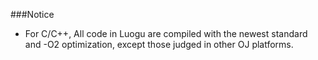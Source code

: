 ###Notice

*	For C/C++, All code in Luogu are compiled with the newest  standard and -O2 optimization, except those judged in other OJ platforms.
